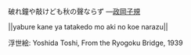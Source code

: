 破れ鐘や敲けども秋の聲ならず
—[政岡子規](https://ja.wikipedia.org/wiki/政岡子規)

||yabure kane ya tatakedo mo aki no koe narazu||

浮世絵: Yoshida Toshi, From the Ryogoku Bridge, 1939